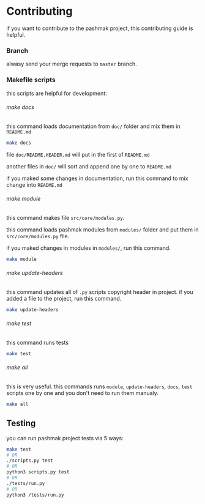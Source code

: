 # Contributing
if you want to contribute to the pashmak project, this contributing guide is helpful.

### Branch
alwasy send your merge requests to `master` branch.

### Makefile scripts
this scripts are helpful for development:

###### make docs
this command loads documentation from `doc/` folder and mix them in `README.md`

```bash
make docs
```

file `doc/README.HEADER.md` will put in the first of `README.md`

another files in `doc/` will sort and append one by one to `README.md`

if you maked some changes in documentation, run this command to mix change into `README.md`

###### make module
this command makes file `src/core/modules.py`.

this command loads pashmak modules from `modules/` folder and put them in `src/core/modules.py` file.

if you maked changes in modules in `modules/`, run this command.

```bash
make module
```

###### make update-headers
this command updates all of `.py` scripts copyright header in project. if you added a file to the project, run this command.

```bash
make update-headers
```

###### make test
this command runs tests

```bash
make test
```

###### make all
this is very useful. this commands runs `module`, `update-headers`, `docs`, `test` scripts one by one and you don't need to run them manualy.

```bash
make all
```

## Testing
you can run pashmak project tests via 5 ways:

```bash
make test
# OR
./scripts.py test
# OR
python3 scripts.py test
# OR
./tests/run.py
# OR
python3 /tests/run.py
```




